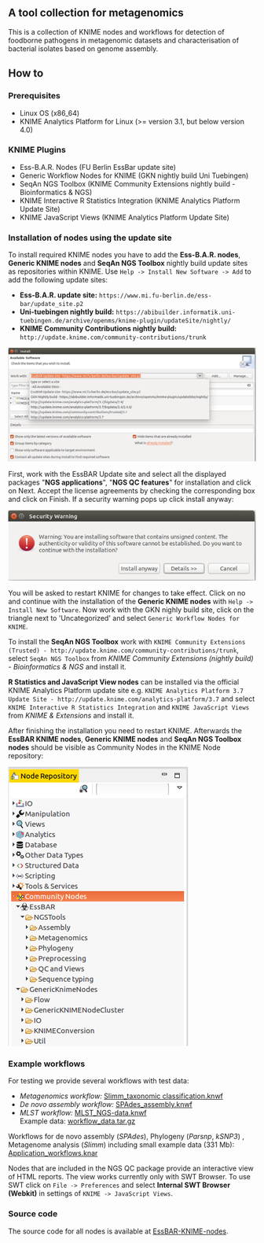 ## A tool collection for metagenomics
This is a collection of KNIME nodes and workflows for detection of foodborne pathogens in metagenomic datasets and characterisation of bacterial isolates based on genome assembly.

## How to
### Prerequisites
 - Linux OS (x86_64)
 - KNIME Analytics Platform for Linux (>= version 3.1, but below version 4.0)
 
 ### KNIME Plugins
 - Ess-B.A.R. Nodes (FU Berlin EssBar update site)
 - Generic Workflow Nodes for KNIME (GKN nightly build Uni Tuebingen) 
 - SeqAn NGS Toolbox (KNIME Community Extensions nightly build - Bioinformatics & NGS)
 - KNIME Interactive R Statistics Integration (KNIME Analytics Platform Update Site)
 - KNIME JavaScript Views (KNIME Analytics Platform Update Site)
 
### Installation of nodes using the update site  
To install required KNIME nodes you have to add the **Ess-B.A.R. nodes**, **Generic KNIME nodes** and **SeqAn NGS Toolbox** nightly build update sites as repositories within KNIME. Use ```Help -> Install New Software -> Add``` to add the following update sites:    
  - **Ess-B.A.R. update site:** ```https://www.mi.fu-berlin.de/ess-bar/update_site.p2```
  - **Uni-tuebingen nightly build:** ```https://abibuilder.informatik.uni-tuebingen.de/archive/openms/knime-plugin/updateSite/nightly/```   
  - **KNIME Community Contributions nightly build:** ``` http://update.knime.com/community-contributions/trunk```

![image](images/loaded_update_sites.png)   

First, work with the EssBAR Update site and select all the displayed packages  "**NGS applications**", "**NGS QC features**" for installation and click on Next. Accept the license agreements by checking the corresponding box and click on Finish.
If a security warning pops up click install anyway:  
   
![logo](images/unsigned_content-warning.png)    

You will be asked to restart KNIME for changes to take effect. Click on no and continue with the installation of the **Generic KNIME nodes** with ```Help -> Install New Software```. Now work with the GKN nighly build site, click on the triangle next to 'Uncategorized' and select ```Generic Workflow Nodes for KNIME```.   
   
To install the **SeqAn NGS Toolbox** work with ```KNIME Community Extensions (Trusted) - http://update.knime.com/community-contributions/trunk```, select  ```SeqAn NGS Toolbox``` from *KNIME Community Extensions (nightly build) - Bioinformatics & NGS* and install it.   
   
**R Statistics and JavaScript View nodes** can be installed via the official KNIME Analytics Platform update site e.g. ```KNIME Analytics Platform 3.7 Update Site - http://update.knime.com/analytics-platform/3.7``` and select ```KNIME Interactive R Statistics Integration``` and ```KNIME JavaScript Views``` from *KNIME & Extensions* and install it.   
   
After finishing the installation you need to restart KNIME. Afterwards the **EssBAR KNIME nodes**, **Generic KNIME nodes** and **SeqAn NGS Toolbox nodes** should be visible as Community Nodes in the KNIME Node repository:  
   
![image](images/essbar_gkn_node_repository.png)   
   
### Example workflows
For testing we provide several workflows with test data:
 - _Metagenomics workflow:_ [Slimm_taxonomic classification.knwf](Slimm_taxonomic_classification.knwf)
 - _De novo assembly workflow:_ [SPAdes_assembly.knwf](SPAdes_assembly.knwf)
 - _MLST workflow:_ [MLST_NGS-data.knwf](MLST_NGS-data.knwf)  
 Example data: [workflow_data.tar.gz](https://www.mi.fu-berlin.de/ess-bar/workflow_data.tar.gz)   
    
 Workflows for de novo assembly (_SPAdes_), Phylogeny (_Parsnp_, _kSNP3_) , Metagenome analysis (_Slimm_) including small example data (331 Mb):
 [Application_workflows.knar](https://www.mi.fu-berlin.de/ess-bar/Application_workflows.knar)   
    
 Nodes that are included in the NGS QC package provide an interactive view of HTML reports. The view works currently only with SWT Browser. To use SWT click on ```File -> Preferences``` and select **Internal SWT Browser (Webkit)** in settings of ```KNIME -> JavaScript Views```.

### Source code
The source code for all nodes is available at [EssBAR-KNIME-nodes](https://github.com/kneubert/EssBAR-KNIME-nodes).
